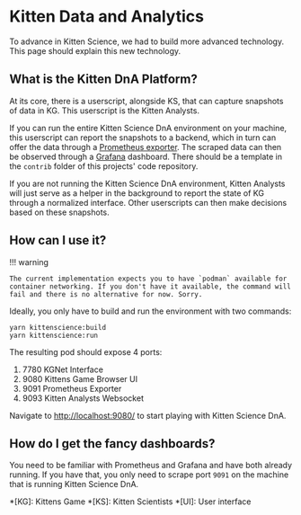 # Kitten Data and Analytics

To advance in Kitten Science, we had to build more advanced technology. This page should explain this new technology.

## What is the Kitten DnA Platform?

At its core, there is a userscript, alongside KS, that can capture snapshots of data in KG. This userscript is the Kitten Analysts.

If you can run the entire Kitten Science DnA environment on your machine, this userscript can report the snapshots to a backend, which in turn can offer the data through a [Prometheus exporter](https://prometheus.io/). The scraped data can then be observed through a [Grafana](https://grafana.com/) dashboard. There should be a template in the `contrib` folder of this projects' code repository.

If you are not running the Kitten Science DnA environment, Kitten Analysts will just serve as a helper in the background to report the state of KG through a normalized interface. Other userscripts can then make decisions based on these snapshots.

## How can I use it?

!!! warning

    The current implementation expects you to have `podman` available for container networking. If you don't have it available, the command will fail and there is no alternative for now. Sorry.

Ideally, you only have to build and run the environment with two commands:

```shell
yarn kittenscience:build
yarn kittenscience:run
```

The resulting pod should expose 4 ports:

1. 7780 KGNet Interface
1. 9080 Kittens Game Browser UI
1. 9091 Prometheus Exporter
1. 9093 Kitten Analysts Websocket

Navigate to <http://localhost:9080/> to start playing with Kitten Science DnA.

## How do I get the fancy dashboards?

You need to be familiar with Prometheus and Grafana and have both already running. If you have that, you only need to scrape port `9091` on the machine that is running Kitten Science DnA.

<!-- prettier-ignore-start -->
*[KG]: Kittens Game
*[KS]: Kitten Scientists
*[UI]: User interface
<!-- prettier-ignore-end -->
